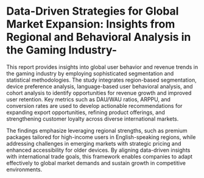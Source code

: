 # Data-Driven Strategies for Global Market Expansion: Insights from Regional and Behavioral Analysis in the Gaming Industry-
 



 This report provides insights into global user behavior and revenue trends in the gaming industry by employing sophisticated segmentation and statistical methodologies. The study integrates region-based segmentation, device preference analysis, language-based user behavioral analysis, and cohort analysis to identify opportunities for revenue growth and improved user retention. Key metrics such as DAU/WAU ratios, ARPPU, and conversion rates are used to develop actionable recommendations for expanding export opportunities, refining product offerings, and strengthening customer loyalty across diverse international markets.

The findings emphasize leveraging regional strengths, such as premium packages tailored for high-income users in English-speaking regions, while addressing challenges in emerging markets with strategic pricing and enhanced accessibility for older devices. By aligning data-driven insights with international trade goals, this framework enables companies to adapt effectively to global market demands and sustain growth in competitive environments.
